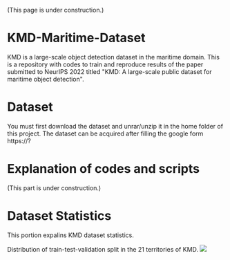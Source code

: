 (This page is under construction.)

# KMD-Maritime-Dataset
KMD is a large-scale object detection dataset in the maritime domain. This is a repository with codes to train and reproduce results of the paper submitted to NeurIPS 2022 titled "KMD: A large-scale public dataset for maritime object detection". 

# Dataset
You must first download the dataset and unrar/unzip it in the home folder of this project. The dataset can be acquired after filling the google form https://?

# Explanation of codes and scripts
(This part is under construction.)

# Dataset Statistics
This portion expalins KMD dataset statistics.

Distribution of train-test-validation split in the 21 territories of KMD. <img src= "https://github.com/kmdMaritimeDataset/KMD-Maritime-Dataset/fig19.png">
